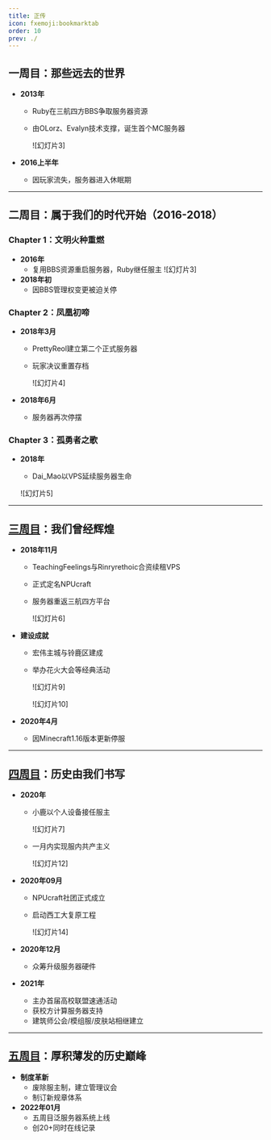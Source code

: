 ```yaml
---
title: 正传
icon: fxemoji:bookmarktab
order: 10
prev: ./
---
```






## **一周目：那些远去的世界**
- **2013年**

  - Ruby在三航四方BBS争取服务器资源

  -  由OLorz、Evalyn技术支撑，诞生首个MC服务器

     ![幻灯片3]

- **2016上半年**
  -  因玩家流失，服务器进入休眠期

---

## **二周目：属于我们的时代开始（2016-2018）**
### Chapter 1：文明火种重燃
- **2016年**
  - 复用BBS资源重启服务器，Ruby继任服主
    ![幻灯片3]
- **2018年初**
  - 因BBS管理权变更被迫关停

### Chapter 2：凤凰初啼
- **2018年3月**

  - PrettyReol建立第二个正式服务器

  - 玩家决议重置存档

    ![幻灯片4]

- **2018年6月**

  - 服务器再次停摆

### Chapter 3：孤勇者之歌
- **2018年**

  -  Dai_Mao以VPS延续服务器生命

    ![幻灯片5]

---

## **[三周目](./Generation3)：我们曾经辉煌**
- **2018年11月**

  - TeachingFeelings与Rinryrethoic合资续租VPS

  - 正式定名NPUcraft

  - 服务器重返三航四方平台

    ![幻灯片6]

- **建设成就**

  - 宏伟主城与铃鹿区建成

  - 举办花火大会等经典活动

    ![幻灯片9]

    ![幻灯片10]

- **2020年4月**

  - 因Minecraft1.16版本更新停服

---

## **[四周目](./Generation4)：历史由我们书写**
- **2020年**

  - 小鹿以个人设备接任服主

     ![幻灯片7]

  - 一月内实现服内共产主义

    ![幻灯片12]

- **2020年09月**

  - NPUcraft社团正式成立

  - 启动西工大复原工程

    ![幻灯片14]

- **2020年12月**

  - 众筹升级服务器硬件

- **2021年**

  - 主办首届高校联盟速通活动
  - 获校方计算服务器支持
  - 建筑师公会/模组服/皮肤站相继建立

---

## **[五周目](./Generation5)：厚积薄发的历史巅峰**

- **制度革新**
  -  废除服主制，建立管理议会
  -  制订新规章体系
- **2022年01月**
  - 五周目泛服务器系统上线
  - 创20+同时在线记录
